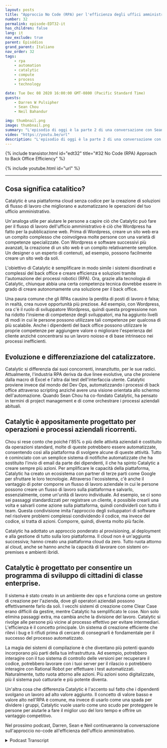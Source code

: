 ```yaml
---
layout: posts
title: "Approccio No Code (RPA) per l'efficienza degli uffici amministrativi"
number: 32
permalink: episode-EDT32-it
has_children: false
lang: it
nav_exclude: true
parent: Episódios
grand_parent: Italiano
nav_order: 32
tags:
    - rpa
    - automation
    - catalytic
    - compute
    - process
    - technology

date: Tue Dec 08 2020 16:00:00 GMT-0800 (Pacific Standard Time)
guests:
    - Darren W Pulsipher
    - Sean Chou
    - Neil Bahandur

img: thumbnail.png
image: thumbnail.png
summary: "L'episodio di oggi è la parte 2 di una conversazione con Sean Chou, CEO di Catalytic, e Neil Bahadur, Responsabile delle Partnership di Catalytic. Parlano con Darren del loro approccio no-code all'efficienza degli uffici con una piattaforma che utilizza la tecnologia RPA e AI."
video: "https://youtu.be/url"
description: "L'episodio di oggi è la parte 2 di una conversazione con Sean Chou, CEO di Catalytic, e Neil Bahadur, Responsabile delle Partnership di Catalytic. Parlano con Darren del loro approccio no-code all'efficienza degli uffici con una piattaforma che utilizza la tecnologia RPA e AI."
---
```


<div>
{% include transistor.html id="edt32" title="#32 No Code (RPA) Approach to Back Office Efficiency" %}

{% include youtube.html id="url" %}
</div>

---

## Cosa significa catalitico?

Catalytic è una piattaforma cloud senza codice per la creazione di soluzioni di flusso di lavoro che migliorano e automatizzano le operazioni del tuo ufficio amministrativo.

Un'analoga utile per aiutare le persone a capire ciò che Catalytic può fare per il flusso di lavoro dell'ufficio amministrativo è ciò che Wordpress ha fatto per la pubblicazione web. Prima di Wordpress, creare un sito web era un compito complesso che coinvolgeva molte persone con una varietà di competenze specializzate. Con Wordpress e software successivi più avanzati, la creazione di un sito web è un compito relativamente semplice. Un designer o un esperto di contenuti, ad esempio, possono facilmente creare un sito web da soli.

L'obiettivo di Catalytic è semplificare in modo simile i sistemi disordinati e complessi del back office e creare efficienza e soluzioni tramite l'automazione dei processi robotici (RPA). Ora, grazie alla tecnologia di Catalytic, chiunque abbia una certa competenza tecnica dovrebbe essere in grado di creare autonomamente una soluzione per il back office.

Una paura comune che gli RPAs causino la perdita di posti di lavoro è falsa; in realtà, crea nuove opportunità più preziose. Ad esempio, con Wordpress, ora c'è il ruolo di sviluppatore Wordpress, quindi questa progressione non ha ridotto l'insieme di competenze degli sviluppatori, ma ha aggiunto livelli di modi in cui le persone possono utilizzare tali competenze per qualcosa di più scalabile. Anche i dipendenti del back office possono utilizzare le proprie competenze per aggiungere valore o migliorare l'esperienza del cliente anziché concentrarsi su un lavoro noioso e di base intrinseco nei processi inefficienti.

## Evoluzione e differenziazione del catalizzatore.

Catalytic si differenzia dai suoi concorrenti, innanzitutto, per le sue radici. Attualmente, l'industria RPA deriva da due linee evolutive, una che proviene dalla macro di Excel e l'altra dai test dell'interfaccia utente. Catalytic proviene invece dal mondo del Dev Ops, automatizzando i processi di back office attraverso scripting anziché avere una visione orientata allo schermo dell'automazione. Quando Sean Chou ha co-fondato Catalytic, ha pensato in termini di project management e di come orchestrare i processi aziendali abituali.

## Catalytic è appositamente progettato per operazioni e processi aziendali ricorrenti.

Chou si rese conto che poiché l'85% o più delle attività aziendali è costituito da operazioni standard, molte di queste potrebbero essere automatizzate, consentendo così alla piattaforma di svolgere alcune di queste attività. Tutto è cominciato con un semplice sistema di notifiche automatizzate che ha sostituito l'invio di email da parte dei dipendenti, il che ha spinto Catalytic a creare sempre più azioni. Per amplificare le capacità della piattaforma, Catalytic ha creato un ecosistema con partner di terze parti come Google per sfruttare le loro tecnologie. Attraverso l'ecosistema, c'è anche il vantaggio di poter comporre un flusso di lavoro aziendale in cui le persone possono creare un flusso di lavoro sulla piattaforma e salvarlo, essenzialmente, come un'unità di lavoro individuale. Ad esempio, se ci sono sei passaggi standardizzati per registrare un cliente, è possibile crearli una volta e salvarli come azione sulla piattaforma, quindi condividerli con tutto il team. Questa condivisione imita l'approccio degli sviluppatori di software nel risolvere problemi complessi condividendo il codice, ma invece del codice, si tratta di azioni. Comporre, quindi, diventa molto più facile.

Catalytic ha adottato un approccio ponderato al provisioning, al deployment e alla gestione di tutto sulla loro piattaforma. Il cloud non è un'aggiunta successiva; hanno creato una piattaforma cloud da zero. Tutto ruota attorno al cloud, anche se hanno anche la capacità di lavorare con sistemi on-premises e ambienti ibridi.

## Catalytic è progettato per consentire un programma di sviluppo di cittadini di classe enterprise.

Il sistema è stato creato in un ambiente dev ops e funziona come un gestore di creazione per l'azienda, dove gli operatori aziendali possono effettivamente farlo da soli. I vecchi sistemi di creazione come Clear Case erano difficili da gestire, mentre Catalytic ha semplificato le cose. Non solo elimina passaggi extra, ma cambia anche la divisione del lavoro. Catalytic si rivolge alle persone più vicine al processo effettivo per evitare intermediari. L'efficienza è il concetto principale. Un sistema di creazione efficiente che rilevi i bug e li rifiuti prima di cercare di consegnarli è fondamentale per il successo del processo automatizzato.

La magia dei sistemi di compilazione è che diventano più potenti quando incorporano più parti della tua infrastruttura. Ad esempio, potrebbero interagire con il tuo sistema di controllo delle versioni per recuperare il codice, potrebbero lavorare con i tuoi server per il rilascio o potrebbero interagire con Rational Robot per effettuare i test automatizzati. Naturalmente, tutto ruota attorno alle azioni. Più azioni sono digitalizzate, più il sistema può catturarle e più potente diventa.

Un'altra cosa che differenzia Catalytic è l'accento sul fatto che i dipendenti svolgano un lavoro ad alto valore aggiunto. Il concetto di valore basso e valore alto nell'RPA è comune, ma invece di usarlo come una spada per dividere i gruppi, Catalytic vuole usarlo come uno scudo per proteggere le persone per aiutarle a fare il miglior uso del loro tempo e offrire un vantaggio competitivo.

Nel prossimo podcast, Darren, Sean e Neil continueranno la conversazione sull'approccio no-code all'efficienza dell'ufficio amministrativo.



<details>
<summary> Podcast Transcript </summary>

<p></p>

</details>
